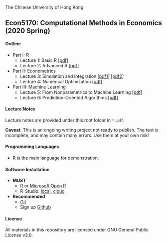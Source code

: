 The Chinese University of Hong Kong

## Econ5170:  Computational Methods in Economics (2020 Spring)


#### Outline

* Part I: R
  * Lecture 1: Basic R [[pdf]](https://github.com/zhentaoshi/econ5170/blob/master/01-basic_R.pdf)
  * Lecture 2: Advanced R [[pdf]](https://github.com/zhentaoshi/econ5170/blob/master/02-advanced_R.pdf)
* Part II: Econometrics
  * Lecture 3: Simulation and Integration [[pdf1]](https://github.com/zhentaoshi/econ5170/blob/master/03-simulation.pdf) [[pdf2]](https://github.com/zhentaoshi/econ5170/blob/master/03-integration.pdf)
  * Lecture 4: Numerical Optimization [[pdf]](https://github.com/zhentaoshi/econ5170/blob/master/04-optimization.pdf)
* Part III: Machine Learning
  * Lecture 5: From Nonparametrics to Machine Learning [[pdf]](https://github.com/zhentaoshi/econ5170/blob/master/05-ML.pdf)
  * Lecture 6: Prediction-Oriented Algorithms [[pdf]](https://github.com/zhentaoshi/econ5170/blob/master/06-ML2.pdf)

#### Lecture Notes

Lecture notes are provided under this root folder in `*.pdf`.

**Caveat**: This is an ongoing writing project not ready to publish. The text is incomplete, and may contain many errors. Use them at your own risk!

#### Programming Languages
* R is the main language for demonstration.

#### Software Installation
* **MUST**
    * [R](http://www.r-project.org/) or [Microsoft Open R](https://mran.microsoft.com/open)
    * R-Studio: [local](http://www.rstudio.com/), [cloud](https://rstudio.cloud/)
* **Recommended**
    * [Git](http://git-scm.com/)
    * Sign up [Github](https://github.com/)

#### License

All materials in this repository are licensed under GNU General Public License v3.0.
